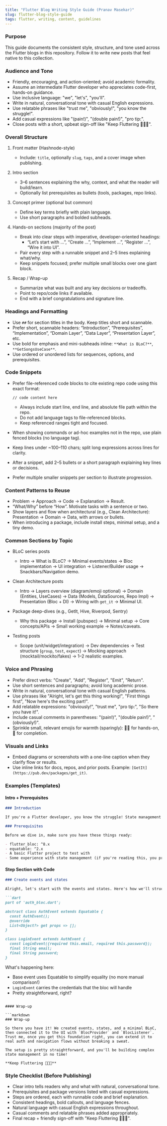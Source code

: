 ```yaml
---
title: "Flutter Blog Writing Style Guide (Pranav Masekar)"
slug: flutter-blog-style-guide
tags: flutter, writing, content, guidelines
---
```


### Purpose

This guide documents the consistent style, structure, and tone used across the Flutter blogs in this repository. Follow it to write new posts that feel native to this collection.

### Audience and Tone

- Friendly, encouraging, and action-oriented; avoid academic formality.
- Assume an intermediate Flutter developer who appreciates code-first, hands-on guidance.
- Use inclusive language: "we", "let's", "you'll".
- Write in natural, conversational tone with casual English expressions.
- Use relatable phrases like "trust me", "obviously!", "you know the struggle!".
- Add casual expressions like "(pain!)", "(double pain!)", "pro tip:".
- Close posts with a short, upbeat sign-off like "Keep Fluttering 💙💙💙".

### Overall Structure

1) Front matter (Hashnode-style)
   - Include: `title`, optionally `slug`, `tags`, and a cover image when publishing.

2) Intro section
   - 3–6 sentences explaining the why, context, and what the reader will build/learn.
   - Optionally list prerequisites as bullets (tools, packages, repo links).

3) Concept primer (optional but common)
   - Define key terms briefly with plain language.
   - Use short paragraphs and bolded subheads.

4) Hands-on sections (majority of the post)
   - Break into clear steps with imperative, developer-oriented headings:
     - “Let’s start with …”, “Create …”, “Implement …”, “Register …”, “Wire it into UI”.
   - Pair every step with a runnable snippet and 2–5 lines explaining what/why.
   - Keep snippets focused; prefer multiple small blocks over one giant block.

5) Recap / Wrap-up
   - Summarize what was built and any key decisions or tradeoffs.
   - Point to repo/code links if available.
   - End with a brief congratulations and signature line.

### Headings and Formatting

- Use `##` for section titles in the body. Keep titles short and scannable.
- Prefer short, scannable headers: “Introduction”, “Prerequisites”, “Implementation”, “Domain Layer”, “Data Layer”, “Presentation Layer”, etc.
- Use bold for emphasis and mini-subheads inline: `**What is BLoC?**`, `**GetSongsUseCase**`.
- Use ordered or unordered lists for sequences, options, and prerequisites.

### Code Snippets

- Prefer file-referenced code blocks to cite existing repo code using this exact format:

  ```startLine:endLine:filepath
  // code content here
  ```

  - Always include start line, end line, and absolute file path within the repo.
  - Do not add language tags to file-referenced blocks.
  - Keep referenced ranges tight and focused.

- When showing commands or ad-hoc examples not in the repo, use plain fenced blocks (no language tag).
- Keep lines under ~100–110 chars; split long expressions across lines for clarity.
- After a snippet, add 2–5 bullets or a short paragraph explaining key lines or decisions.
- Prefer multiple smaller snippets per section to illustrate progression.

### Content Patterns to Reuse

- Problem → Approach → Code → Explanation → Result.
- “What/Why” before “How”. Motivate tasks with a sentence or two.
- Show layers and flow when architectural (e.g., Clean Architecture): Presentation → Domain → Data, with arrows or bullets.
- When introducing a package, include install steps, minimal setup, and a tiny demo.

### Common Sections by Topic

- BLoC series posts
  - Intro → What is BLoC? → Minimal events/states → Bloc implementation → UI integration → Listener/Builder usage → Snackbars/Navigation demo.

- Clean Architecture posts
  - Intro → Layers overview (diagram/emoji optional) → Domain (Entities, UseCases) → Data (Models, DataSources, Repo Impl) → Presentation (Bloc + DI) → Wiring with `get_it` → Minimal UI.

- Package deep-dives (e.g., GetIt, Hive, Riverpod, Sentry)
  - Why this package → Install (pubspec) → Minimal setup → Core concepts/APIs → Small working example → Notes/caveats.

- Testing posts
  - Scope (unit/widget/integration) → Dev dependencies → Test structure (`group`, `test`, `expect`) → Mocking approach (mocktail/mockito/fakes) → 1–2 realistic examples.

### Voice and Phrasing

- Prefer direct verbs: "Create", "Add", "Register", "Emit", "Return".
- Use short sentences and paragraphs; avoid long academic prose.
- Write in natural, conversational tone with casual English patterns.
- Use phrases like "Alright, let's get this thing working!", "First things first", "Now here's the exciting part!".
- Add relatable expressions: "obviously!", "trust me", "pro tip:", "So there you have it!".
- Include casual comments in parentheses: "(pain!)", "(double pain!)", "(obviously!)".
- Sprinkle small, relevant emojis for warmth (sparingly): 🧑‍💻 for hands-on, 🎉 for completion.

### Visuals and Links

- Embed diagrams or screenshots with a one-line caption when they clarify flow or results.
- Use inline links for docs, repos, and prior posts. Example: `[GetIt](https://pub.dev/packages/get_it)`.

### Examples (Templates)

#### Intro + Prerequisites

```markdown
### Introduction

If you're a Flutter developer, you know the struggle! State management is central to responsive Flutter apps, and in this post, we'll build a minimal BLoC, wire it to the UI, and emit states for a simple auth flow.

### Prerequisites

Before we dive in, make sure you have these things ready:

- flutter_bloc: ^8.x
- equatable: ^2.x
- A basic Flutter project to test with
- Some experience with state management (if you're reading this, you probably already have this!)
```

#### Step Section with Code

```markdown
### Create events and states

Alright, let's start with the events and states. Here's how we'll structure them:

```dart
part of 'auth_bloc.dart';

abstract class AuthEvent extends Equatable {
  const AuthEvent();
  @override
  List<Object?> get props => [];
}

class LoginEvent extends AuthEvent {
  const LoginEvent({required this.email, required this.password});
  final String email;
  final String password;
}
```

What's happening here:
- Base event uses Equatable to simplify equality (no more manual comparison!)
- `LoginEvent` carries the credentials that the bloc will handle
- Pretty straightforward, right?
```

#### Wrap-up

```markdown
### Wrap-up

So there you have it! We created events, states, and a minimal BLoC, then connected it to the UI with `BlocProvider` and `BlocListener`. Trust me, once you get this foundation right, you can extend it to real auth and navigation flows without breaking a sweat.

The setup is pretty straightforward, and you'll be building complex state management in no time!

**Keep Fluttering 💙💙💙**
```

### Style Checklist (Before Publishing)

- Clear intro tells readers why and what with natural, conversational tone.
- Prerequisites and package versions listed with casual expressions.
- Steps are ordered, each with runnable code and brief explanation.
- Consistent headings, bold callouts, and language fences.
- Natural language with casual English expressions throughout.
- Casual comments and relatable phrases added appropriately.
- Final recap + friendly sign-off with "Keep Fluttering 💙💙💙".


